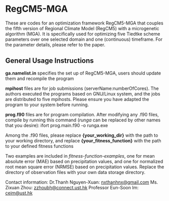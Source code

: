 # RegCM5-MGA
These are codes for an optimization framework RegCM5-MGA that couples the fifth version of Regional Climate Model (RegCM5) with a microgenetic algorithm (MGA). It is specifically used for optimizing five Tiedtke scheme parameters over one selected domain and one (continuous) timeframe. For the parameter details, please refer to the paper.

## General Usage Instructions

**ga.namelist.in** specifies the set up of RegCM5-MGA, users should update them and recompile the program

**mpihost** files are for job submissions (serverName:numberOfCores). The authors executed the programs based on GNU/Linux system, and the jobs are distributed to five mpihosts. Please ensure you have adapted the program to your system before running.

**prog.f90** files are for program compilation. After modifying any .f90 files, compile by running this command (*runga* can be replaced by other names that you desire):
ifort prog.main.f90 -o runga.exe

Among the .f90 files, please replace **{your_working_dir}** with the path to your working directory, and replace **{your_fitness_function}** with the path to your defined fitness functions

Two examples are included in *fitness-function-examples*, one for mean absolute error (MAE) based on precipitation values, and one for normalized root mean square error (NRMSE) based on precipitation values. Replace the directory of observation files with your own data storage directory.

Contact information:
Dr.Thanh Nguyen-Xuan: nxthanhnx@gmail.com
Ms. Zixuan Zhou: zzhoubh@connect.ust.hk
Professor Eun-Soon Im: ceim@ust.hk
